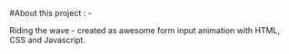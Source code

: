 #About this project : -

Riding the wave - created as awesome form input animation with HTML, CSS and Javascript.